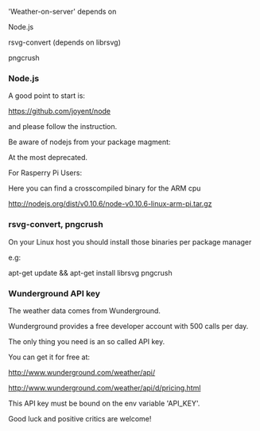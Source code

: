 'Weather-on-server' depends on

Node.js

rsvg-convert (depends on librsvg)

pngcrush

### Node.js

A good point to start is:

https://github.com/joyent/node

and please follow the instruction.

Be aware of nodejs from your package magment:

At the most deprecated.

For Rasperry Pi Users:

Here you can find a crosscompiled binary for the ARM cpu

http://nodejs.org/dist/v0.10.6/node-v0.10.6-linux-arm-pi.tar.gz

### rsvg-convert, pngcrush 

On your Linux host you should install those binaries per package manager

e.g: 

apt-get update && apt-get install librsvg pngcrush

### Wunderground API key

The weather data comes from Wunderground.

Wunderground provides a free developer account with 500 calls per day.

The only thing you need is an so called API key.

You can get it for free at:

http://www.wunderground.com/weather/api/

http://www.wunderground.com/weather/api/d/pricing.html

This API key must be bound on the env variable 'API_KEY'.

Good luck and positive critics are welcome!
